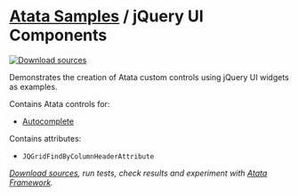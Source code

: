 # [Atata Samples](https://github.com/atata-framework/atata-samples) / jQuery UI Components

[![Download sources](https://img.shields.io/badge/Download-sources-brightgreen.svg)](https://github.com/atata-framework/atata-samples/raw/main/_archives/JQueryUI.zip)

Demonstrates the creation of Atata custom controls using jQuery UI widgets as examples.

Contains Atata controls for:

- [Autocomplete](https://jqueryui.com/autocomplete/)

Contains attributes:

- `JQGridFindByColumnHeaderAttribute`

*[Download sources](https://github.com/atata-framework/atata-samples/raw/main/_archives/JQueryUI.zip), run tests, check results and experiment with [Atata Framework](https://atata.io).*
